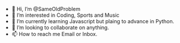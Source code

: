 - 👋 Hi, I’m @SameOldProblem
- 👀 I’m interested in Coding, Sports and Music
- 🌱 I’m currently learning Javascript but plaing to advance in Python.
- 💞️ I’m looking to collaborate on anything.
- 📫 How to reach me Email or Inbox.

<!---
SameOldProblem/SameOldProblem is a ✨ special ✨ repository because its `README.md` (this file) appears on your GitHub profile.
You can click the Preview link to take a look at your changes.
--->
